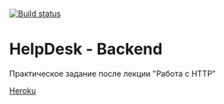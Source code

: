 [![Build status](https://ci.appveyor.com/api/projects/status/xy9alatc79ni43ur/branch/main?svg=true)](https://ci.appveyor.com/project/Sapogoha/ahj-7-helpdesk-back/branch/main)

# HelpDesk - Backend

Практическое задание после лекции "Работа с HTTP"

[Heroku]()
